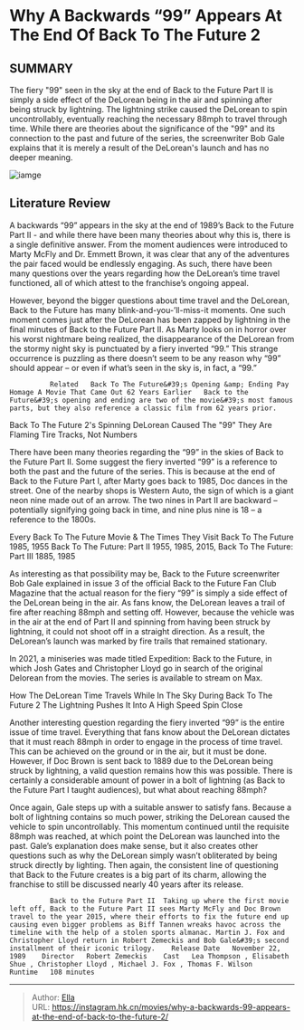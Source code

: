 # Why A Backwards “99” Appears At The End Of Back To The Future 2


## SUMMARY 



  The fiery &#34;99&#34; seen in the sky at the end of Back to the Future Part II is simply a side effect of the DeLorean being in the air and spinning after being struck by lightning.   The lightning strike caused the DeLorean to spin uncontrollably, eventually reaching the necessary 88mph to travel through time.   While there are theories about the significance of the &#34;99&#34; and its connection to the past and future of the series, the screenwriter Bob Gale explains that it is merely a result of the DeLorean&#39;s launch and has no deeper meaning.  

![iamge](https://static1.srcdn.com/wordpress/wp-content/uploads/2023/04/back-future-2-backwards-99-meaning-explained.jpg)

## Literature Review



A backwards “99” appears in the sky at the end of 1989’s Back to the Future Part II - and while there have been many theories about why this is, there is a single definitive answer. From the moment audiences were introduced to Marty McFly and Dr. Emmett Brown, it was clear that any of the adventures the pair faced would be endlessly engaging. As such, there have been many questions over the years regarding how the DeLorean’s time travel functioned, all of which attest to the franchise’s ongoing appeal.




However, beyond the bigger questions about time travel and the DeLorean, Back to the Future has many blink-and-you-’ll-miss-it moments. One such moment comes just after the DeLorean has been zapped by lightning in the final minutes of Back to the Future Part II. As Marty looks on in horror over his worst nightmare being realized, the disappearance of the DeLorean from the stormy night sky is punctuated by a fiery inverted “99.” This strange occurrence is puzzling as there doesn’t seem to be any reason why “99” should appear – or even if what’s seen in the sky is, in fact, a “99.”

              Related   Back To The Future&#39;s Opening &amp; Ending Pay Homage A Movie That Came Out 62 Years Earlier   Back to the Future&#39;s opening and ending are two of the movie&#39;s most famous parts, but they also reference a classic film from 62 years prior.    


 Back To The Future 2&#39;s Spinning DeLorean Caused The &#34;99&#34; 
They Are Flaming Tire Tracks, Not Numbers
          




There have been many theories regarding the “99” in the skies of Back to the Future Part II. Some suggest the fiery inverted “99” is a reference to both the past and the future of the series. This is because at the end of Back to the Future Part I, after Marty goes back to 1985, Doc dances in the street. One of the nearby shops is Western Auto, the sign of which is a giant neon nine made out of an arrow. The two nines in Part II are backward – potentially signifying going back in time, and nine plus nine is 18 – a reference to the 1800s.

 Every Back To The Future Movie &amp; The Times They Visit     Back To The Future  1985, 1955   Back To The Future: Part II  1955, 1985, 2015,   Back To The Future: Part III  1885, 1985   



As interesting as that possibility may be, Back to the Future screenwriter Bob Gale explained in issue 3 of the official Back to the Future Fan Club Magazine that the actual reason for the fiery “99” is simply a side effect of the DeLorean being in the air. As fans know, the DeLorean leaves a trail of fire after reaching 88mph and setting off. However, because the vehicle was in the air at the end of Part II and spinning from having been struck by lightning, it could not shoot off in a straight direction. As a result, the DeLorean’s launch was marked by fire trails that remained stationary.






In 2021, a miniseries was made titled Expedition: Back to the Future, in which Josh Gates and Christopher Lloyd go in search of the original Delorean from the movies. The series is available to stream on Max.






 How The DeLorean Time Travels While In The Sky During Back To The Future 2 
The Lightning Pushes It Into A High Speed Spin
   Close     

Another interesting question regarding the fiery inverted “99” is the entire issue of time travel. Everything that fans know about the DeLorean dictates that it must reach 88mph in order to engage in the process of time travel. This can be achieved on the ground or in the air, but it must be done. However, if Doc Brown is sent back to 1889 due to the DeLorean being struck by lightning, a valid question remains how this was possible. There is certainly a considerable amount of power in a bolt of lightning (as Back to the Future Part I taught audiences), but what about reaching 88mph?




Once again, Gale steps up with a suitable answer to satisfy fans. Because a bolt of lightning contains so much power, striking the DeLorean caused the vehicle to spin uncontrollably. This momentum continued until the requisite 88mph was reached, at which point the DeLorean was launched into the past. Gale’s explanation does make sense, but it also creates other questions such as why the DeLorean simply wasn’t obliterated by being struck directly by lighting. Then again, the consistent line of questioning that Back to the Future creates is a big part of its charm, allowing the franchise to still be discussed nearly 40 years after its release.

              Back to the Future Part II  Taking up where the first movie left off, Back to the Future Part II sees Marty McFly and Doc Brown travel to the year 2015, where their efforts to fix the future end up causing even bigger problems as Biff Tannen wreaks havoc across the timeline with the help of a stolen sports almanac. Martin J. Fox and Christopher Lloyd return in Robert Zemeckis and Bob Gale&#39;s second installment of their iconic trilogy.    Release Date   November 22, 1989    Director   Robert Zemeckis    Cast   Lea Thompson , Elisabeth Shue , Christopher Lloyd , Michael J. Fox , Thomas F. Wilson    Runtime   108 minutes       


---

> Author: [Ella](https://instagram.hk.cn/)  
> URL: https://instagram.hk.cn/movies/why-a-backwards-99-appears-at-the-end-of-back-to-the-future-2/  

